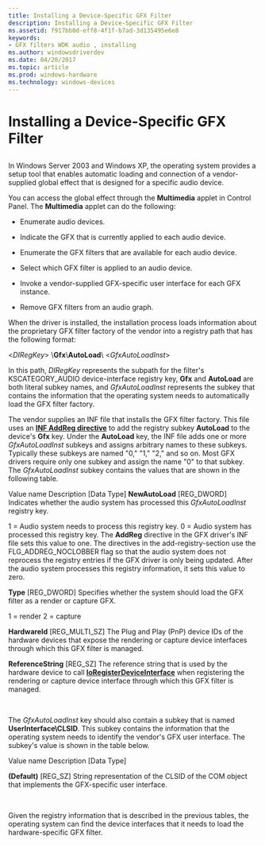 ```yaml
---
title: Installing a Device-Specific GFX Filter
description: Installing a Device-Specific GFX Filter
ms.assetid: f917bb0d-eff8-4f1f-b7ad-3d135495e6e8
keywords:
- GFX filters WDK audio , installing
ms.author: windowsdriverdev
ms.date: 04/20/2017
ms.topic: article
ms.prod: windows-hardware
ms.technology: windows-devices
---
```


# Installing a Device-Specific GFX Filter


## <span id="installing_a_device_specific_gfx_filter"></span><span id="INSTALLING_A_DEVICE_SPECIFIC_GFX_FILTER"></span>


In Windows Server 2003 and Windows XP, the operating system provides a setup tool that enables automatic loading and connection of a vendor-supplied global effect that is designed for a specific audio device.

You can access the global effect through the **Multimedia** applet in Control Panel. The **Multimedia** applet can do the following:

-   Enumerate audio devices.

-   Indicate the GFX that is currently applied to each audio device.

-   Enumerate the GFX filters that are available for each audio device.

-   Select which GFX filter is applied to an audio device.

-   Invoke a vendor-supplied GFX-specific user interface for each GFX instance.

-   Remove GFX filters from an audio graph.

When the driver is installed, the installation process loads information about the proprietary GFX filter factory of the vendor into a registry path that has the following format:

&lt;*DIRegKey*&gt; \\**Gfx**\\**AutoLoad**\\ &lt;*GfxAutoLoadInst*&gt;

In this path, *DIRegKey* represents the subpath for the filter's KSCATEGORY\_AUDIO device-interface registry key, **Gfx** and **AutoLoad** are both literal subkey names, and *GfxAutoLoadInst* represents the subkey that contains the information that the operating system needs to automatically load the GFX filter factory.

The vendor supplies an INF file that installs the GFX filter factory. This file uses an [**INF AddReg directive**](https://msdn.microsoft.com/library/windows/hardware/ff546320) to add the registry subkey **AutoLoad** to the device's **Gfx** key. Under the **AutoLoad** key, the INF file adds one or more *GfxAutoLoadInst* subkeys and assigns arbitrary names to these subkeys. Typically these subkeys are named "0," "1," "2," and so on. Most GFX drivers require only one subkey and assign the name "0" to that subkey. The *GfxAutoLoadInst* subkey contains the values that are shown in the following table.

Value name
Description
\[Data Type\]
**NewAutoLoad**
\[REG\_DWORD\]
Indicates whether the audio system has processed this *GfxAutoLoadInst* registry key.

1 = Audio system needs to process this registry key.
0 = Audio system has processed this registry key.
The **AddReg** directive in the GFX driver's INF file sets this value to one. The directives in the add-registry-section use the FLG\_ADDREG\_NOCLOBBER flag so that the audio system does not reprocess the registry entries if the GFX driver is only being updated.
After the audio system processes this registry information, it sets this value to zero.

**Type**
\[REG\_DWORD\]
Specifies whether the system should load the GFX filter as a render or capture GFX.

1 = render
2 = capture

**HardwareId**
\[REG\_MULTI\_SZ\]
The Plug and Play (PnP) device IDs of the hardware devices that expose the rendering or capture device interfaces through which this GFX filter is managed.

**ReferenceString**
\[REG\_SZ\]
The reference string that is used by the hardware device to call [**IoRegisterDeviceInterface**](https://msdn.microsoft.com/library/windows/hardware/ff549506) when registering the rendering or capture device interface through which this GFX filter is managed.

 

The *GfxAutoLoadInst* key should also contain a subkey that is named **UserInterface\\CLSID**. This subkey contains the information that the operating system needs to identify the vendor's GFX user interface. The subkey's value is shown in the table below.

Value name
Description
\[Data Type\]

**(Default)**
\[REG\_SZ\]
String representation of the CLSID of the COM object that implements the GFX-specific user interface.

 

Given the registry information that is described in the previous tables, the operating system can find the device interfaces that it needs to load the hardware-specific GFX filter.

 

 




